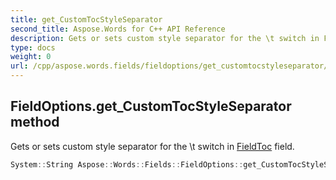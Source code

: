 ```yaml
---
title: get_CustomTocStyleSeparator
second_title: Aspose.Words for C++ API Reference
description: Gets or sets custom style separator for the \t switch in FieldToc field. 
type: docs
weight: 0
url: /cpp/aspose.words.fields/fieldoptions/get_customtocstyleseparator/
---
```

## FieldOptions.get_CustomTocStyleSeparator method


Gets or sets custom style separator for the \t switch in [FieldToc](../fieldtoc/) field.

```cpp
System::String Aspose::Words::Fields::FieldOptions::get_CustomTocStyleSeparator() const
```

